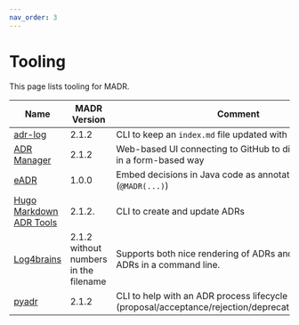 ```yaml
---
nav_order: 3
---
```

# Tooling

This page lists tooling for MADR.

| Name | MADR Version | Comment |
| -- | -- | -- |
| [adr-log](https://github.com/adr/adr-log?tab=readme-ov-file#adr-log-) | 2.1.2 | CLI to keep an `index.md` file updated with all ADRs |
| [ADR Manager](https://adr.github.io/adr-manager/) | 2.1.2 | Web-based UI connecting to GitHub to directly edit ADRs in a form-based way |
| [eADR](https://github.com/adr/e-adr) | 1.0.0 | Embed decisions in Java code as annotations (`@MADR(...)`) |
| [Hugo Markdown ADR Tools](https://github.com/butonic/adr-tools) | 2.1.2. | CLI to create and update ADRs |
| [Log4brains](https://github.com/thomvaill/log4brains) | 2.1.2 without numbers in the filename | Supports both nice rendering of ADRs and creation of ADRs in a command line. |
| [pyadr](https://github.com/opinionated-digital-center/pyadr) | 2.1.2 | CLI to help with an ADR process lifecycle (proposal/acceptance/rejection/deprecation/superseding) |
